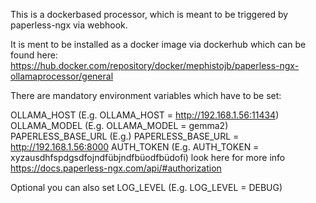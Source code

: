 This is a dockerbased processor, which is meant to be triggered by paperless-ngx via webhook.

It is ment to be installed as a docker image via dockerhub which can be found here: https://hub.docker.com/repository/docker/mephistojb/paperless-ngx-ollamaprocessor/general

There are mandatory environment variables which have to be set:

OLLAMA_HOST (E.g. OLLAMA_HOST = http://192.168.1.56:11434)
OLLAMA_MODEL (E.g. OLLAMA_MODEL = gemma2)
PAPERLESS_BASE_URL (E.g.) PAPERLESS_BASE_URL = http://192.168.1.56:8000
AUTH_TOKEN (E.g. AUTH_TOKEN = xyzausdhfspdgsdfojndfübjndfbüodfbüdofi) look here for more info https://docs.paperless-ngx.com/api/#authorization

Optional you can also set
LOG_LEVEL (E.g. LOG_LEVEL = DEBUG)
